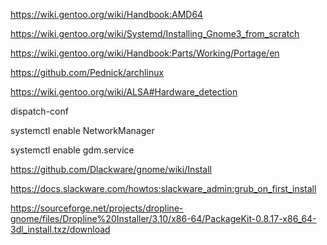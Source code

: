 https://wiki.gentoo.org/wiki/Handbook:AMD64

https://wiki.gentoo.org/wiki/Systemd/Installing_Gnome3_from_scratch

https://wiki.gentoo.org/wiki/Handbook:Parts/Working/Portage/en

https://github.com/Pednick/archlinux

https://wiki.gentoo.org/wiki/ALSA#Hardware_detection

dispatch-conf


systemctl enable NetworkManager

systemctl enable gdm.service

https://github.com/Dlackware/gnome/wiki/Install

https://docs.slackware.com/howtos:slackware_admin:grub_on_first_install

https://sourceforge.net/projects/dropline-gnome/files/Dropline%20Installer/3.10/x86-64/PackageKit-0.8.17-x86_64-3dl_install.txz/download
